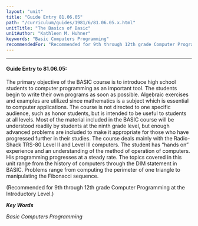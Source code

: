 ```yaml
---
layout: "unit"
title: "Guide Entry 81.06.05"
path: "/curriculum/guides/1981/6/81.06.05.x.html"
unitTitle: "The Basics of Basic"
unitAuthor: "Kathleen M. Huhner"
keywords: "Basic Computers Programming"
recommendedFor: "Recommended for 9th through 12th grade Computer Programming at the Introductory Level."
---
```

<body>
<hr/>
<h4>
Guide Entry to 81.06.05:
</h4>
The primary objective of the BASIC course is to introduce high school students to computer programming as an important tool.  The students begin to write their own programs as soon as possible.  Algebraic exercises and examples are utilized since mathematics is a subject which is essential to computer applications.  The course is not directed to one specific audience, such as honor students, but is intended to be useful to students at all levels.  Most of the material included in the BASIC course will be understood readily by students at the ninth grade level, but enough advanced problems are included to make it appropriate for those who have progressed further in their studies.  The course deals mainly with the Radio-Shack TRS-80 Level II and Level III computers.  The student has “hands on” experience and an understanding of the method of operation of computers.  His programming progresses at a steady rate.  The topics covered in this unit range from the history of computers through the DIM statement in BASIC.  Problems range from computing the perimeter of one triangle to manipulating the Fibonacci sequence.
<p>
(Recommended for 9th through 12th grade Computer Programming at the Introductory Level.)
</p>
<p>
<b>
<i>
Key Words
</i>
</b>
<br/>
</p>
<p>
<i>
Basic Computers Programming
</i>
</p>
</body>